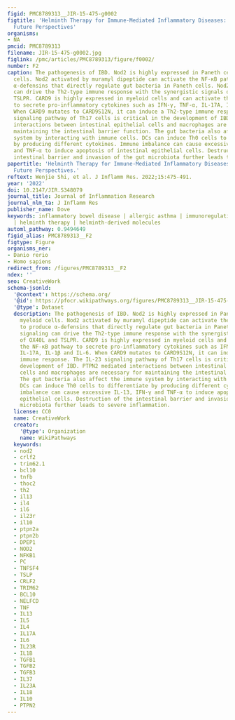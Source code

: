 ```yaml
---
figid: PMC8789313__JIR-15-475-g0002
figtitle: 'Helminth Therapy for Immune-Mediated Inflammatory Diseases: Current and
  Future Perspectives'
organisms:
- NA
pmcid: PMC8789313
filename: JIR-15-475-g0002.jpg
figlink: /pmc/articles/PMC8789313/figure/f0002/
number: F2
caption: The pathogenesis of IBD. Nod2 is highly expressed in Paneth cells and myeloid
  cells. Nod2 activated by muramyl dipeptide can activate the NF-κB pathway to produce
  α-defensins that directly regulate gut bacteria in Paneth cells. Nod2 signaling
  can drive the Th2-type immune response with the synergistic signals of OX40L and
  TSLPR. CARD9 is highly expressed in myeloid cells and can activate the NF-κB pathway
  to secrete pro-inflammatory cytokines such as IFN-γ, TNF-α, IL-17A, IL-1β and IL-6.
  When CARD9 mutates to CARD9S12N, it can induce a Th2-type immune response. The IL-23
  signaling pathway of Th17 cells is critical in the development of IBD. PTPN2 mediated
  interactions between intestinal epithelial cells and macrophages are necessary for
  maintaining the intestinal barrier function. The gut bacteria also affect the immune
  system by interacting with immune cells. DCs can induce Th0 cells to differentiate
  by producing different cytokines. Immune imbalance can cause excessive IL-13, IFN-γ
  and TNF-α to induce apoptosis of intestinal epithelial cells. Destruction of the
  intestinal barrier and invasion of the gut microbiota further leads to severe inflammation.
papertitle: 'Helminth Therapy for Immune-Mediated Inflammatory Diseases: Current and
  Future Perspectives.'
reftext: Wenjie Shi, et al. J Inflamm Res. 2022;15:475-491.
year: '2022'
doi: 10.2147/JIR.S348079
journal_title: Journal of Inflammation Research
journal_nlm_ta: J Inflamm Res
publisher_name: Dove
keywords: inflammatory bowel disease | allergic asthma | immunoregulation | IMIDs
  | helminth therapy | helminth-derived molecules
automl_pathway: 0.9494649
figid_alias: PMC8789313__F2
figtype: Figure
organisms_ner:
- Danio rerio
- Homo sapiens
redirect_from: /figures/PMC8789313__F2
ndex: ''
seo: CreativeWork
schema-jsonld:
  '@context': https://schema.org/
  '@id': https://pfocr.wikipathways.org/figures/PMC8789313__JIR-15-475-g0002.html
  '@type': Dataset
  description: The pathogenesis of IBD. Nod2 is highly expressed in Paneth cells and
    myeloid cells. Nod2 activated by muramyl dipeptide can activate the NF-κB pathway
    to produce α-defensins that directly regulate gut bacteria in Paneth cells. Nod2
    signaling can drive the Th2-type immune response with the synergistic signals
    of OX40L and TSLPR. CARD9 is highly expressed in myeloid cells and can activate
    the NF-κB pathway to secrete pro-inflammatory cytokines such as IFN-γ, TNF-α,
    IL-17A, IL-1β and IL-6. When CARD9 mutates to CARD9S12N, it can induce a Th2-type
    immune response. The IL-23 signaling pathway of Th17 cells is critical in the
    development of IBD. PTPN2 mediated interactions between intestinal epithelial
    cells and macrophages are necessary for maintaining the intestinal barrier function.
    The gut bacteria also affect the immune system by interacting with immune cells.
    DCs can induce Th0 cells to differentiate by producing different cytokines. Immune
    imbalance can cause excessive IL-13, IFN-γ and TNF-α to induce apoptosis of intestinal
    epithelial cells. Destruction of the intestinal barrier and invasion of the gut
    microbiota further leads to severe inflammation.
  license: CC0
  name: CreativeWork
  creator:
    '@type': Organization
    name: WikiPathways
  keywords:
  - nod2
  - crlf2
  - trim62.1
  - bcl10
  - tnfb
  - thoc2
  - th2
  - il13
  - il4
  - il6
  - il23r
  - il10
  - ptpn2a
  - ptpn2b
  - DPEP1
  - NOD2
  - NFKB1
  - PC
  - TNFSF4
  - TSLP
  - CRLF2
  - TRIM62
  - BCL10
  - NELFCD
  - TNF
  - IL13
  - IL5
  - IL4
  - IL17A
  - IL6
  - IL23R
  - IL1B
  - TGFB1
  - TGFB2
  - TGFB3
  - IL37
  - IL23A
  - IL18
  - IL10
  - PTPN2
---
```

